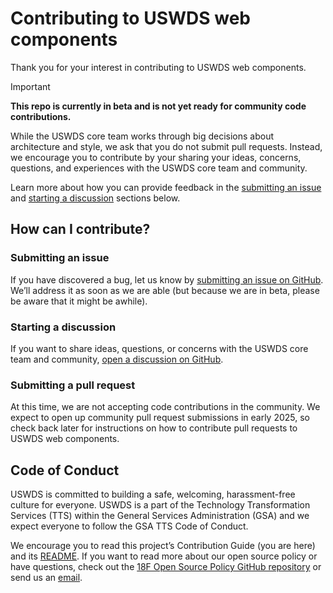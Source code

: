 # Contributing to USWDS web components

Thank you for your interest in contributing to USWDS web components.

> [!Important]
>
> **This repo is currently in beta and is not yet ready for community code contributions.**
>
> While the USWDS core team works through big decisions about architecture and style, we ask that you do not submit pull requests. Instead, we encourage you to contribute by your sharing your ideas, concerns, questions, and experiences with the USWDS core team and community.
>
> Learn more about how you can provide feedback in the [submitting an issue](#submitting-an-issue) and [starting a discussion](#starting-a-discussion) sections below.

## How can I contribute?

### Submitting an issue

If you have discovered a bug, let us know by [submitting an issue on GitHub](https://docs.github.com/en/issues/tracking-your-work-with-issues/creating-an-issue). We’ll address it as soon as we are able (but because we are in beta, please be aware that it might be awhile).

### Starting a discussion

If you want to share ideas, questions, or concerns with the USWDS core team and community, [open a discussion on GitHub](https://docs.github.com/en/discussions/quickstart#creating-a-new-discussion).

### Submitting a pull request

At this time, we are not accepting code contributions in the community. We expect to open up community pull request submissions in early 2025, so check back later for instructions on how to contribute pull requests to USWDS web components.

## Code of Conduct

USWDS is committed to building a safe, welcoming, harassment-free culture for everyone. USWDS is a part of the Technology Transformation Services (TTS) within the General Services Administration (GSA) and we expect everyone to follow the GSA TTS Code of Conduct.

We encourage you to read this project’s Contribution Guide (you are here) and its [README](https://github.com/uswds/uswds-next/blob/develop/README.md). If you want to read more about our open source policy or have questions, check out the [18F Open Source Policy GitHub repository](https://github.com/18f/open-source-policy) or send us an [email](uswds@gsa.gov).

